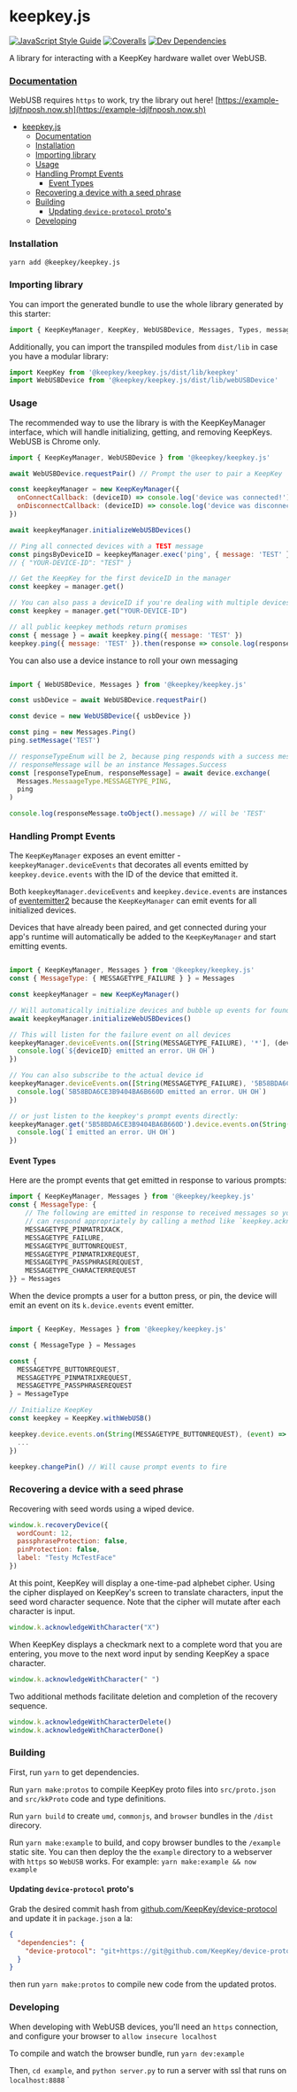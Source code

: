 # keepkey.js 

[![JavaScript Style Guide](https://img.shields.io/badge/code_style-standard-brightgreen.svg)](https://standardjs.com)
[![Coveralls](https://img.shields.io/coveralls/keepkey/keepkey.js.svg)](https://coveralls.io/github/keepkey/keepkey.js)
[![Dev Dependencies](https://david-dm.org/keepkey/keepkey.js/dev-status.svg)](https://david-dm.org/keepkey/keepkey.js?type=dev)

A library for interacting with a KeepKey hardware wallet over WebUSB.

### [Documentation](https://keepkey.github.io/keepkey.js/index.html)

WebUSB requires `https` to work, try the library out here! [https://example-ldjlfnposh.now.sh](https://example-ldjlfnposh.now.sh)

- [keepkey.js](#keepkeyjs)
    - [Documentation](#documentation)
    - [Installation](#installation)
    - [Importing library](#importing-library)
    - [Usage](#usage)
    - [Handling Prompt Events](#handling-prompt-events)
      - [Event Types](#event-types)
    - [Recovering a device with a seed phrase](#recovering-a-device-with-a-seed-phrase)
    - [Building](#building)
      - [Updating `device-protocol` proto's](#updating-device-protocol-protos)
    - [Developing](#developing)

### Installation

```bash
yarn add @keepkey/keepkey.js
```

### Importing library

You can import the generated bundle to use the whole library generated by this starter:

```javascript
import { KeepKeyManager, KeepKey, WebUSBDevice, Messages, Types, messageTypeRegistry, ... } from '@keepkey/keepkey.js'
```

Additionally, you can import the transpiled modules from `dist/lib` in case you have a modular library:

```javascript
import KeepKey from '@keepkey/keepkey.js/dist/lib/keepkey'
import WebUSBDevice from '@keepkey/keepkey.js/dist/lib/webUSBDevice'
```

### Usage

The recommended way to use the library is with the KeepKeyManager interface, which will handle initializing, getting, and removing KeepKeys. WebUSB is Chrome only.

```javascript
import { KeepKeyManager, WebUSBDevice } from '@keepkey/keepkey.js'

await WebUSBDevice.requestPair() // Prompt the user to pair a KeepKey

const keepkeyManager = new KeepKeyManager({
  onConnectCallback: (deviceID) => console.log('device was connected!'), // These callbacks only work with webUSB at the moment
  onDisconnectCallback: (deviceID) => console.log('device was disconnected!') 
})

await keepkeyManager.initializeWebUSBDevices()

// Ping all connected devices with a TEST message
const pingsByDeviceID = keepkeyManager.exec('ping', { message: 'TEST' })
// { "YOUR-DEVICE-ID": "TEST" }

// Get the KeepKey for the first deviceID in the manager
const keepkey = manager.get()

// You can also pass a deviceID if you're dealing with multiple devices
const keepkey = manager.get("YOUR-DEVICE-ID")

// all public keepkey methods return promises
const { message } = await keepkey.ping({ message: 'TEST' }) 
keepkey.ping({ message: 'TEST' }).then(response => console.log(response.message))
```

You can also use a device instance to roll your own messaging

```javascript

import { WebUSBDevice, Messages } from '@keepkey/keepkey.js'

const usbDevice = await WebUSBDevice.requestPair()

const device = new WebUSBDevice({ usbDevice })

const ping = new Messages.Ping()
ping.setMessage('TEST')

// responseTypeEnum will be 2, because ping responds with a success message
// responseMessage will be an instance Messages.Success
const [responseTypeEnum, responseMessage] = await device.exchange(
  Messages.MessaageType.MESSAGETYPE_PING,
  ping
)

console.log(responseMessage.toObject().message) // will be 'TEST'

```

### Handling Prompt Events

The `KeepKeyManager` exposes an event emitter - `keepkeyManager.deviceEvents` that decorates all events emitted by `keepkey.device.events` with the ID of the device that emitted it.

Both `keepkeyManager.deviceEvents` and `keepkey.device.events` are instances of [eventemitter2](https://www.npmjs.com/package/eventemitter2) because the `KeepKeyManager` can emit events for all initialized devices.

Devices that have already been paired, and get connected during your app's runtime will automatically be added to the `KeepKeyManager` and start emitting events.

```javascript

import { KeepKeyManager, Messages } from '@keepkey/keepkey.js'
const { MessageType: { MESSAGETYPE_FAILURE } } = Messages

const keepkeyManager = new KeepKeyManager()

// Will automatically initialize devices and bubble up events for found devices
await keepkeyManager.initializeWebUSBDevices()

// This will listen for the failure event on all devices
keepkeyManager.deviceEvents.on([String(MESSAGETYPE_FAILURE), '*'], (deviceID, ...args) => {
  console.log(`${deviceID} emitted an error. UH OH`)
})

// You can also subscribe to the actual device id
keepkeyManager.deviceEvents.on([String(MESSAGETYPE_FAILURE), '5B58BDA6CE3B9404BA6B660D'], (deviceID, ...args) => {
  console.log(`5B58BDA6CE3B9404BA6B660D emitted an error. UH OH`)
})

// or just listen to the keepkey's prompt events directly:
keepkeyManager.get('5B58BDA6CE3B9404BA6B660D').device.events.on(String(MESSAGETYPE_FAILURE), (deviceID, ...args) => {
  console.log(`I emitted an error. UH OH`)
})

```

#### Event Types

Here are the prompt events that get emitted in response to various prompts:

```javascript
import { KeepKeyManager, Messages } from '@keepkey/keepkey.js'
const { MessageType: {
    // The following are emitted in response to received messages so your application
    // can respond appropriately by calling a method like `keepkey.acknowledgeWinPin()`
    MESSAGETYPE_PINMATRIXACK,
    MESSAGETYPE_FAILURE,
    MESSAGETYPE_BUTTONREQUEST,
    MESSAGETYPE_PINMATRIXREQUEST,
    MESSAGETYPE_PASSPHRASEREQUEST,
    MESSAGETYPE_CHARACTERREQUEST
}} = Messages

```

When the device prompts a user for a button press, or pin, the device will emit an event on its `k.device.events` event emitter.

```javascript

import { KeepKey, Messages } from '@keepkey/keepkey.js'

const { MessageType } = Messages

const {
  MESSAGETYPE_BUTTONREQUEST,
  MESSAGETYPE_PINMATRIXREQUEST,
  MESSAGETYPE_PASSPHRASEREQUEST
} = MessageType

// Initialize KeepKey
const keepkey = KeepKey.withWebUSB()

keepkey.device.events.on(String(MESSAGETYPE_BUTTONREQUEST), (event) => {
  ...
})

keepkey.changePin() // Will cause prompt events to fire

```

### Recovering a device with a seed phrase

Recovering with seed words using a wiped device.
```javascript
window.k.recoveryDevice({
  wordCount: 12,
  passphraseProtection: false,
  pinProtection: false,
  label: "Testy McTestFace"
})
```

At this point, KeepKey will display a one-time-pad alphebet cipher.
Using the cipher displayed on KeepKey's screen to translate characters,
input the seed word character sequence. Note that the cipher will mutate
after each character is input.
```javascript
window.k.acknowledgeWithCharacter("X")
```

When KeepKey displays a checkmark next to a complete word that you are entering,
you move to the next word input by sending KeepKey a space character.
```javascript
window.k.acknowledgeWithCharacter(" ")
```

Two additional methods facilitate deletion and completion of the
recovery sequence.
```javascript
window.k.acknowledgeWithCharacterDelete()
window.k.acknowledgeWithCharacterDone()
```

### Building

First, run `yarn` to get dependencies.

Run `yarn make:protos` to compile KeepKey proto files into `src/proto.json` and `src/kkProto` code and type definitions.

Run `yarn build` to create `umd`, `commonjs`, and `browser` bundles in the `/dist` direcory.

Run `yarn make:example` to build, and copy browser bundles to the `/example` static site. You can then deploy the the `example` directory to a webserver with `https` so `WebUSB` works. For example: `yarn make:example && now example`

#### Updating `device-protocol` proto's

Grab the desired commit hash from [github.com/KeepKey/device-protocol](github.com/KeepKey/device-protocol) and update it in `package.json` a la:

```json
{
  "dependencies": {
    "device-protocol": "git+https://git@github.com/KeepKey/device-protocol.git#4ee29339fb8a9c916bcba9079aebd5254a16df08",
  }
}
```

then run `yarn make:protos` to compile new code from the updated protos.

### Developing

When developing with WebUSB devices, you'll need an `https` connection, and configure your browser to `allow insecure localhost`

To compile and watch the browser bundle, run `yarn dev:example`

Then, `cd example`, and `python server.py` to run a server with ssl that runs on  `localhost:8888`
`